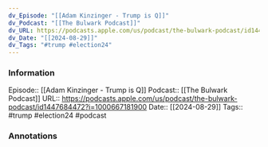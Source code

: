 ```yaml
---
dv_Episode: "[[Adam Kinzinger - Trump is Q]]"
dv_Podcast: "[[The Bulwark Podcast]]"
dv_URL: https://podcasts.apple.com/us/podcast/the-bulwark-podcast/id1447684472?i=1000667181900
dv_Date: "[[2024-08-29]]"
dv_Tags: "#trump #election24"
---
```

### Information

Episode:: [[Adam Kinzinger - Trump is Q]]
Podcast:: [[The Bulwark Podcast]]
URL:: https://podcasts.apple.com/us/podcast/the-bulwark-podcast/id1447684472?i=1000667181900
Date:: [[2024-08-29]]
Tags:: #trump #election24 
#podcast


### Annotations

